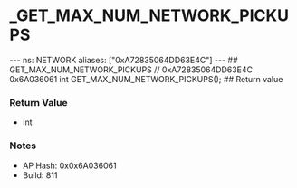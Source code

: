 # _GET_MAX_NUM_NETWORK_PICKUPS

--- ns: NETWORK aliases: ["0xA72835064DD63E4C"] --- ## GET_MAX_NUM_NETWORK_PICKUPS  // 0xA72835064DD63E4C 0x6A036061 int GET_MAX_NUM_NETWORK_PICKUPS();  ## Return value

### Return Value
* int

### Notes
* AP Hash: 0x0x6A036061
* Build: 811

